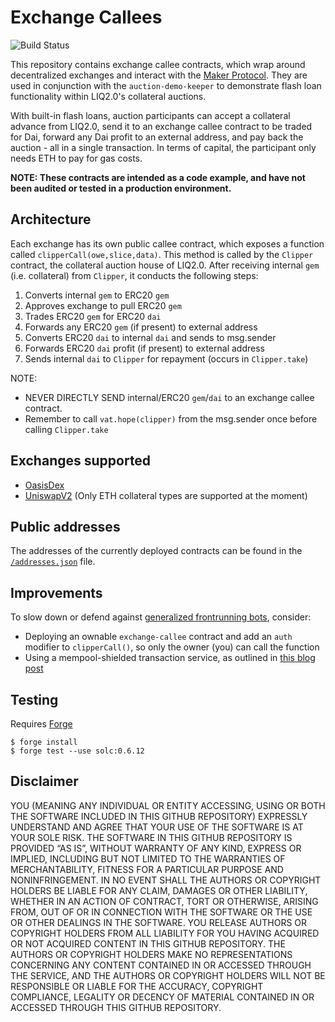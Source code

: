 # Exchange Callees
![Build Status](https://github.com/makerdao/exchange-callees/actions/workflows/.github/workflows/tests.yaml/badge.svg?branch=master)

This repository contains exchange callee contracts, which wrap around decentralized exchanges and interact with the [Maker Protocol](https://github.com/makerdao/dss). They are used in conjunction with the `auction-demo-keeper` to demonstrate flash loan functionality within LIQ2.0's collateral auctions.

With built-in flash loans, auction participants can accept a collateral advance from LIQ2.0, send it to an exchange callee contract to be traded for Dai, forward any Dai profit to an external address, and pay back the auction - all in a single transaction. In terms of capital, the participant only needs ETH to pay for gas costs.

**NOTE: These contracts are intended as a code example, and have not been audited or tested in a production environment.**


## Architecture

Each exchange has its own public callee contract, which exposes a function called `clipperCall(owe,slice,data)`. This method is called by the `Clipper` contract, the collateral auction house of LIQ2.0. After receiving internal `gem` (i.e. collateral) from `Clipper`, it conducts the following steps:

1. Converts internal `gem` to ERC20 `gem`
2. Approves exchange to pull ERC20 `gem`
3. Trades ERC20 `gem` for ERC20 `dai`
4. Forwards any ERC20 `gem` (if present) to external address
5. Converts ERC20 `dai` to internal `dai` and sends to msg.sender
6. Forwards ERC20 `dai` profit (if present) to external address
7. Sends internal `dai` to `Clipper` for repayment (occurs in `Clipper.take`)

NOTE:
* NEVER DIRECTLY SEND internal/ERC20 `gem`/`dai` to an exchange callee contract.
* Remember to call `vat.hope(clipper)` from the msg.sender once before calling `Clipper.take`

## Exchanges supported
* [OasisDex](https://oasisdex.com/)
* [UniswapV2](https://uniswap.org/) (Only ETH collateral types are supported at the moment)

## Public addresses

The addresses of the currently deployed contracts can be found in the [`/addresses.json`](./addresses.json) file.

## Improvements
To slow down or defend against [generalized frontrunning bots](https://medium.com/@danrobinson/ethereum-is-a-dark-forest-ecc5f0505dff), consider:
- Deploying an ownable `exchange-callee` contract and add an `auth` modifier to `clipperCall()`, so only the owner (you) can call the function
- Using a mempool-shielded transaction service, as outlined in [this blog post](https://samczsun.com/escaping-the-dark-forest/)

## Testing
Requires [Forge](https://github.com/foundry-rs/foundry)
```
$ forge install
$ forge test --use solc:0.6.12
```

## Disclaimer
YOU (MEANING ANY INDIVIDUAL OR ENTITY ACCESSING, USING OR BOTH THE SOFTWARE INCLUDED IN THIS GITHUB REPOSITORY) EXPRESSLY UNDERSTAND AND AGREE THAT YOUR USE OF THE SOFTWARE IS AT YOUR SOLE RISK. THE SOFTWARE IN THIS GITHUB REPOSITORY IS PROVIDED “AS IS”, WITHOUT WARRANTY OF ANY KIND, EXPRESS OR IMPLIED, INCLUDING BUT NOT LIMITED TO THE WARRANTIES OF MERCHANTABILITY, FITNESS FOR A PARTICULAR PURPOSE AND NONINFRINGEMENT. IN NO EVENT SHALL THE AUTHORS OR COPYRIGHT HOLDERS BE LIABLE FOR ANY CLAIM, DAMAGES OR OTHER LIABILITY, WHETHER IN AN ACTION OF CONTRACT, TORT OR OTHERWISE, ARISING FROM, OUT OF OR IN CONNECTION WITH THE SOFTWARE OR THE USE OR OTHER DEALINGS IN THE SOFTWARE. YOU RELEASE AUTHORS OR COPYRIGHT HOLDERS FROM ALL LIABILITY FOR YOU HAVING ACQUIRED OR NOT ACQUIRED CONTENT IN THIS GITHUB REPOSITORY. THE AUTHORS OR COPYRIGHT HOLDERS MAKE NO REPRESENTATIONS CONCERNING ANY CONTENT CONTAINED IN OR ACCESSED THROUGH THE SERVICE, AND THE AUTHORS OR COPYRIGHT HOLDERS WILL NOT BE RESPONSIBLE OR LIABLE FOR THE ACCURACY, COPYRIGHT COMPLIANCE, LEGALITY OR DECENCY OF MATERIAL CONTAINED IN OR ACCESSED THROUGH THIS GITHUB REPOSITORY.

